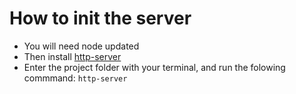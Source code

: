 # How to init the server

- You will need node updated
- Then install [http-server](https://www.npmjs.com/package/http-server)
- Enter the project folder with your terminal, and run the folowing commmand: `http-server`
